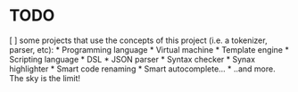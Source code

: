 TODO
====

  [ ] some projects that use the concepts of this project (i.e. a
  tokenizer, parser, etc):
    * Programming language
    * Virtual machine
    * Template engine
    * Scripting language
    * DSL
    * JSON parser
    * Syntax checker
    * Synax highlighter
    * Smart code renaming
    * Smart autocomplete…
    * ..and more. The sky is the limit!

